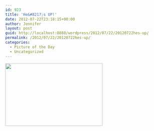 ```yaml
---
id: 923
title: 'He&#8217;s UP!'
date: 2012-07-22T23:18:15+00:00
author: Jennifer
layout: post
guid: http://localhost:8888/wordpress/2012/07/22/20120722hes-up/
permalink: /2012/07/22/20120722hes-up/
categories:
  - Picture of the Day
  - Uncategorized
---
```

<a rel="attachment wp-att-1647" href="http://static.squarespace.com/static/50db6bb3e4b015296cd43789/50dfa5b1e4b0dc6320e0b5ea/50dfa5f0e4b0dc6320e0bd55/1356834288420/?format=original"><img title="IMG_1579" height="200" alt="" width="310" class="alignnone size-thumbnail wp-image-1647" src="http://static.squarespace.com/static/50db6bb3e4b015296cd43789/50dfa5b1e4b0dc6320e0b5ea/50dfa5b3e4b0dc6320e0b912/1342999082000/?format=original" /></a>